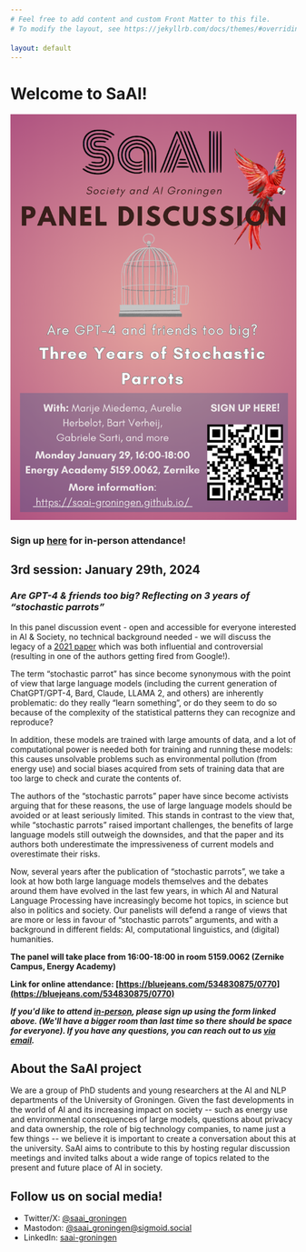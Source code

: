 ```yaml
---
# Feel free to add content and custom Front Matter to this file.
# To modify the layout, see https://jekyllrb.com/docs/themes/#overriding-theme-defaults

layout: default
---
```


# Welcome to SaAI!

![flyer announcing the second meeting](img/3rd_meeting_flyer.png)

### **Sign up [here](https://gossminn.eu/saai/signup_240129.php) for in-person attendance!**

## 3rd session: January 29th, 2024

### _Are GPT-4 & friends too big? Reflecting on 3 years of “stochastic parrots”_

In this panel discussion event - open and accessible for everyone interested in AI
& Society, no technical background needed - we will discuss the legacy of a
[2021 paper](https://dl.acm.org/doi/10.1145/3442188.3445922) which was both influential and controversial (resulting in one of
the authors getting fired from Google!).

The term “stochastic parrot” has since become synonymous with the point of view
that large language models (including the current generation of ChatGPT/GPT-4,
Bard, Claude, LLAMA 2, and others) are inherently problematic: do they really “learn
something”, or do they seem to do so because of the complexity of the
statistical patterns they can recognize and reproduce?

In addition, these models are trained with large amounts of data, and a lot of computational
power is needed both for training and running these models: this causes
unsolvable problems such as environmental pollution (from energy use) and
social biases acquired from sets of training data that are too large to check
and curate the contents of.

The authors of the “stochastic parrots” paper have since become activists
arguing that for these reasons, the use of large language models should be
avoided or at least seriously limited. This stands in contrast to the view
that, while “stochastic parrots” raised important challenges, the benefits of
large language models still outweigh the downsides, and that the paper and its
authors both underestimate the impressiveness of current models and
overestimate their risks.

Now, several years after the publication of “stochastic parrots”, we take a
look at how both large language models themselves and the debates around them
have evolved in the last few years, in which AI and Natural Language Processing
have increasingly become hot topics, in science but also in politics and
society. Our panelists will defend a range of views that are more or less in
favour of “stochastic parrots” arguments, and with a background in different
fields: AI, computational linguistics, and (digital) humanities.

**The panel will take place from 16:00-18:00 in room 5159.0062 (Zernike Campus, Energy Academy)**

**Link for online attendance: [https://bluejeans.com/534830875/0770](https://bluejeans.com/534830875/0770)**

**_If you'd like to attend <ins>in-person</ins>, please sign up using the form linked above. (We'll have a bigger room than last time so there should be space for everyone). If you have any questions, you can reach out to us [via email](mailto:saai-groningen@rug.nl)._**


## About the SaAI project

We are a group of PhD students and young researchers at the AI and NLP departments of the University of Groningen. 
Given the fast developments in the world of AI and its increasing impact on society -- such as energy use and environmental consequences of large models, questions about privacy and data ownership, the role of big technology companies, to name just a few things -- we believe it is important to create a conversation about this at the university. SaAI aims to contribute to this by hosting regular discussion meetings and invited talks about a wide range of topics related to the present and future place of AI in society. 


<!-- ## Upcoming meetings
Starting this Autumn, we will organize biweekly open discussion meetings about current topics around AI and its place in society, as well as invited talks that connect to the discussion meetings. Our theme for the first series of meetings is Sustainability & AI. Preliminary schedule (more information about content, and times and locations will follow very soon):

* Session 1: September 15th
* Session 2: September 29th
* Session 3: October 6th 

**[Previous sessions](/prev_sessions)** -->


## Follow us on social media!
* Twitter/X: [@saai_groningen](https://twitter.com/saai_groningen)
* Mastodon: [@saai_groningen@sigmoid.social](https://sigmoid.social/@saai_groningen)
* LinkedIn: [saai-groningen](https://www.linkedin.com/company/saai-groningen/)
